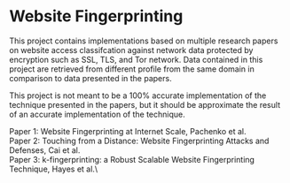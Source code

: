 # Website Fingerprinting

This project contains implementations based on multiple research papers on website access classifcation against network data protected by encryption such as SSL, TLS, and Tor network. Data contained in this project are retrieved from different profile from the same domain in comparison to data presented in the papers.

This project is not meant to be a 100% accurate implementation of the technique presented in the papers, but it should be approximate the result of an accurate implementation of the technique.

Paper 1: Website Fingerprinting at Internet Scale, Pachenko et al.\
Paper 2: Touching from a Distance: Website Fingerprinting Attacks and Defenses, Cai et al.\
Paper 3: k-fingerprinting: a Robust Scalable Website Fingerprinting Technique, Hayes et al.\
